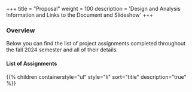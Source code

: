 +++
title = "Proposal"
weight = 100
description = 'Design and Analysis Information and Links to the Document and Slideshow'
+++

### Overview
Below you can find the list of project assignments completed throughout the fall 2024 semester and all of their details.

#### List of Assignments
{{% children containerstyle="ul" style="li" sort="title" description="true" %}}